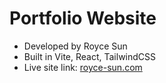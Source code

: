 # Portfolio Website

- Developed by Royce Sun
- Built in Vite, React, TailwindCSS
- Live site link: [royce-sun.com](https://royce-sun.com/)
